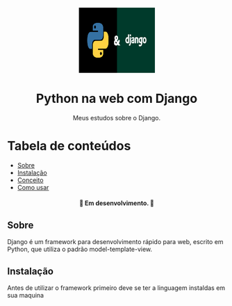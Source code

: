 <p align="center">
  <a href="https://unform.dev">
    <img src="img/Logo.png" height="150" width="175" alt="Unform" />
  </a>
</p>
<h1 align="center">Python na web com Django</h1> 

<p align="center">Meus estudos sobre o Django.</p>

Tabela de conteúdos
=================
<!--ts-->
   * [Sobre](#Sobre)
   * [Instalação](#Instalação)
   * [Conceito](#conceito)
   * [Como usar](#como-usar)
<!--te-->

<h4 align="center"> 
  🚧  Em desenvolvimento.  🚧
</h4>

## Sobre

  Django é um framework para desenvolvimento rápido para web, escrito em Python, que utiliza o padrão model-template-view.

## Instalação

  Antes de utilizar o framework primeiro deve se ter a linguagem instaldas em sua maquina